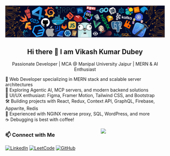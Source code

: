 <p align="center"><img src="https://raw.githubusercontent.com/KevinPatel04/KevinPatel04/master/header.png"></p>

 <div align="center"> 
   
   ## Hi there 👋 I am Vikash Kumar Dubey

 Passionate Developer | MCA @ Manipal University Jaipur | MERN & AI Enthusiast

   
 </div>
 
💼 Web Developer specializing in MERN stack and scalable server architectures <br>
🧠 Exploring Agentic AI, MCP servers, and modern backend solutions <br>
🎨 UI/UX enthusiast: Figma, Framer Motion, Tailwind CSS, and Bootstrap <br>
🛠️ Building projects with React, Redux, Context API, GraphQL, Firebase, Appwrite, Redis <br>
📝 Experienced with NGINX reverse proxy, SQL, WordPress, and more <br>
☕ Debugging is best with coffee!

<div>
  <img align="right" width="40%" src="https://owlbertsio-resized.s3.amazonaws.com/Popper.psd.full.png">
</div>

<!--
**05vikash/05vikash** is a ✨ _special_ ✨ repository because its `README.md` (this file) appears on your GitHub profile.

Here are some ideas to get you started:

- 🔭 I’m currently working on ...
- 🌱 I’m currently learning ...
- 👯 I’m looking to collaborate on ...
- 🤔 I’m looking for help with ...
- 💬 Ask me about ...
- 📫 How to reach me: ...
- 😄 Pronouns: ...
- ⚡ Fun fact: ...
-->
### 📫 Connect with Me

[![LinkedIn](https://img.shields.io/badge/-LinkedIn-blue?logo=linkedin&logoColor=white)](your-linkedin-url)
[![LeetCode](https://img.shields.io/badge/-LeetCode-orange?logo=leetcode&logoColor=white)](your-leetcode-url)
[![GitHub](https://img.shields.io/badge/-GitHub-181717?logo=github&logoColor=white)](https://github.com/05vikash)

